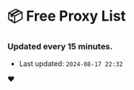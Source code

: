 # :package: Free Proxy List
### Updated every 15 minutes.

- Last updated: `2024-08-17 22:32`

:heart:
